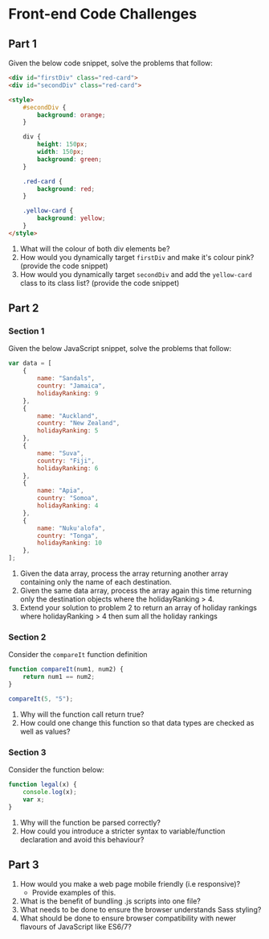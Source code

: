 # Front-end Code Challenges

## Part 1
Given the below code snippet, solve the problems that follow:

```html
<div id="firstDiv" class="red-card">
<div id="secondDiv" class="red-card">

<style>
    #secondDiv {
        background: orange;
    }

    div {
        height: 150px;
        width: 150px;
        background: green;
    }

    .red-card {
        background: red;
    }

    .yellow-card {
        background: yellow;
    }
</style>
```

1. What will the colour of both div elements be?
2. How would you dynamically target ```firstDiv``` and make it's colour pink? (provide the code snippet)
3. How would you dynamically target ```secondDiv``` and add the ```yellow-card``` class to its class list? (provide the code snippet)

## Part 2
### Section 1
Given the below JavaScript snippet, solve the problems that follow:

```javascript
var data = [
    {
        name: "Sandals",
        country: "Jamaica",
        holidayRanking: 9
    },
    {
        name: "Auckland",
        country: "New Zealand",
        holidayRanking: 5
    },
    {
        name: "Suva",
        country: "Fiji",
        holidayRanking: 6
    },
    {
        name: "Apia",
        country: "Somoa",
        holidayRanking: 4
    },
    {
        name: "Nuku'alofa",
        country: "Tonga",
        holidayRanking: 10
    },
];
```

1. Given the data array, process the array returning another array containing only the name of each destination.
2. Given the same data array, process the array again this time returning only the destination objects where the holidayRanking > 4.
3. Extend your solution to problem 2 to return an array of holiday rankings where holidayRanking > 4 then sum all the holiday rankings

### Section 2
Consider the ```compareIt``` function definition

```javascript
function compareIt(num1, num2) {
    return num1 == num2;
}

compareIt(5, "5");
```

1. Why will the function call return true? 
2. How could one change this function so that data types are checked as well as values?

### Section 3
Consider the function below:

```javascript
function legal(x) {
    console.log(x);
    var x;
}
```

1. Why will the function be parsed correctly? 
2. How could you introduce a stricter syntax to variable/function declaration and avoid this behaviour?

## Part 3
1. How would you make a web page mobile friendly (i.e responsive)? 
   * Provide examples of this.
2. What is the benefit of bundling .js scripts into one file? 
3. What needs to be done to ensure the browser understands Sass styling?
4. What should be done to ensure browser compatibility with newer flavours of JavaScript like ES6/7?
